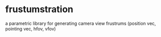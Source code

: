 # frustumstration
a parametric library for generating camera view frustrums (position vec, pointing vec, hfov, vfov)
